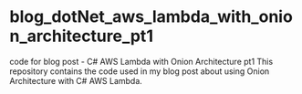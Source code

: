 # blog_dotNet_aws_lambda_with_onion_architecture_pt1
code for blog post - C# AWS Lambda with Onion Architecture pt1
This repository contains the code used in my blog post about using Onion Architecture with C# AWS Lambda.

